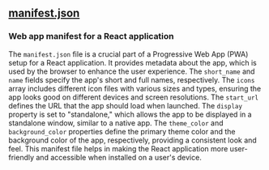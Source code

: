 ## [manifest.json](manifest.json)

### Web app manifest for a React application

The `manifest.json` file is a crucial part of a Progressive Web App (PWA) setup for a React application. It provides metadata about the app, which is used by the browser to enhance the user experience. The `short_name` and `name` fields specify the app's short and full names, respectively. The `icons` array includes different icon files with various sizes and types, ensuring the app looks good on different devices and screen resolutions. The `start_url` defines the URL that the app should load when launched. The `display` property is set to "standalone," which allows the app to be displayed in a standalone window, similar to a native app. The `theme_color` and `background_color` properties define the primary theme color and the background color of the app, respectively, providing a consistent look and feel. This manifest file helps in making the React application more user-friendly and accessible when installed on a user's device.

